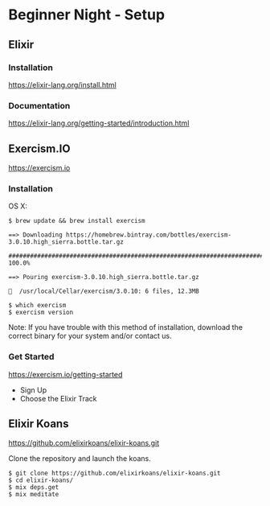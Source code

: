 # Beginner Night - Setup

## Elixir

### Installation
https://elixir-lang.org/install.html

### Documentation
https://elixir-lang.org/getting-started/introduction.html


## Exercism.IO
https://exercism.io

### Installation

OS X:
```console
$ brew update && brew install exercism
```
```console
==> Downloading https://homebrew.bintray.com/bottles/exercism-3.0.10.high_sierra.bottle.tar.gz

######################################################################## 100.0%

==> Pouring exercism-3.0.10.high_sierra.bottle.tar.gz

🍺  /usr/local/Cellar/exercism/3.0.10: 6 files, 12.3MB
```

```console
$ which exercism
$ exercism version
```

Note: If you have trouble with this method of installation, download the correct binary for your system and/or contact us.

### Get Started
https://exercism.io/getting-started

* Sign Up
* Choose the Elixir Track


## Elixir Koans
https://github.com/elixirkoans/elixir-koans.git

Clone the repository and launch the koans.

```console
$ git clone https://github.com/elixirkoans/elixir-koans.git
$ cd elixir-koans/
$ mix deps.get
$ mix meditate
```
